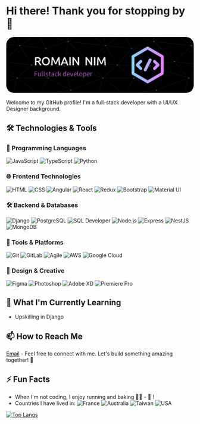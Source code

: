 # Hi there! Thank you for stopping by 👋

![Header](./github-header-image6.png)

Welcome to my GitHub profile! I'm a full-stack developer with a UI/UX Designer background.

## 🛠️ Technologies & Tools 
### 🧠 Programming Languages
![JavaScript](https://img.shields.io/badge/-JavaScript-333333?style=for-the-badge&logo=javascript)
![TypeScript](https://img.shields.io/badge/-TypeScript-3178C6?style=for-the-badge&logo=typescript&logoColor=white)
![Python](https://img.shields.io/badge/-Python-3776AB?style=for-the-badge&logo=python&logoColor=white)

### 🌐 Frontend Technologies
![HTML](https://img.shields.io/badge/-HTML-E34F26?style=for-the-badge&logo=html5&logoColor=white)
![CSS](https://img.shields.io/badge/-CSS-1572B6?style=for-the-badge&logo=css3&logoColor=white)
![Angular](https://img.shields.io/badge/-Angular-DD0031?style=for-the-badge&logo=angular&logoColor=white)
![React](https://img.shields.io/badge/-React-61DAFB?style=for-the-badge&logo=react&logoColor=black)
![Redux](https://img.shields.io/badge/-Redux-764ABC?style=for-the-badge&logo=redux&logoColor=white)
![Bootstrap](https://img.shields.io/badge/-Bootstrap-7952B3?style=for-the-badge&logo=bootstrap&logoColor=white)
![Material UI](https://img.shields.io/badge/-MUI-007FFF?style=for-the-badge&logo=mui&logoColor=white)

### 🛠️ Backend & Databases
![Django](https://img.shields.io/badge/-Django-092E20?style=for-the-badge&logo=django&logoColor=white)
![PostgreSQL](https://img.shields.io/badge/-PostgreSQL-4169E1?style=for-the-badge&logo=postgresql&logoColor=white)
![SQL Developer](https://img.shields.io/badge/-SQL%20Developer-F80000?style=for-the-badge&logo=oracle&logoColor=white)
![Node.js](https://img.shields.io/badge/-Node.js-339933?style=for-the-badge&logo=node.js&logoColor=white)
![Express](https://img.shields.io/badge/-Express-000000?style=for-the-badge&logo=express&logoColor=white)
![NestJS](https://img.shields.io/badge/-NestJS-E0234E?style=for-the-badge&logo=nestjs&logoColor=white)
![MongoDB](https://img.shields.io/badge/-MongoDB-47A248?style=for-the-badge&logo=mongodb&logoColor=white)

### 🚀 Tools & Platforms
![Git](https://img.shields.io/badge/-Git-F05032?style=for-the-badge&logo=git&logoColor=white)
![GitLab](https://img.shields.io/badge/-GitLab-FC6D26?style=for-the-badge&logo=gitlab&logoColor=white)
![Agile](https://img.shields.io/badge/-Agile-009FDA?style=for-the-badge&logo=agile&logoColor=white)
![AWS](https://img.shields.io/badge/-AWS-232F3E?style=for-the-badge&logo=amazon-aws&logoColor=white)
![Google Cloud](https://img.shields.io/badge/-Google%20Cloud-4285F4?style=for-the-badge&logo=googlecloud&logoColor=white)

### 🎨 Design & Creative
![Figma](https://img.shields.io/badge/-Figma-F24E1E?style=for-the-badge&logo=figma&logoColor=white)
![Photoshop](https://img.shields.io/badge/-Photoshop-31A8FF?style=for-the-badge&logo=adobephotoshop&logoColor=white)
![Adobe XD](https://img.shields.io/badge/-Adobe%20XD-FF61F6?style=for-the-badge&logo=adobexd&logoColor=white)
![Premiere Pro](https://img.shields.io/badge/-Premiere%20Pro-9999FF?style=for-the-badge&logo=adobepremierepro&logoColor=white)


## 🌱 What I'm Currently Learning
- Upskilling in Django

## 📫 How to Reach Me
[Email](mailto:nimromain@gmail.com) - Feel free to connect with me. Let's build something amazing together! 🚀

## ⚡ Fun Facts
- When I'm not coding, I enjoy running and baking 🏃‍♂️ - 🍞 !
- Countries I have lived in: <img src="https://upload.wikimedia.org/wikipedia/en/thumb/c/c3/Flag_of_France.svg/1200px-Flag_of_France.svg.png" width="20" title="France"/> <img src="https://upload.wikimedia.org/wikipedia/commons/thumb/b/b9/Flag_of_Australia.svg/1280px-Flag_of_Australia.svg.png" width="20" title="Australia"/> <img src="https://upload.wikimedia.org/wikipedia/commons/thumb/7/72/Flag_of_the_Republic_of_China.svg/1200px-Flag_of_the_Republic_of_China.svg.png" width="20" title="Taiwan"/> <img src="https://upload.wikimedia.org/wikipedia/en/thumb/a/a4/Flag_of_the_United_States.svg/1920px-Flag_of_the_United_States.svg.png" width="20" title="USA"/>

[![Top Langs](https://github-readme-stats.vercel.app/api/top-langs/?username=romainnm)](https://github.com/romainnm/github-readme-stats)

